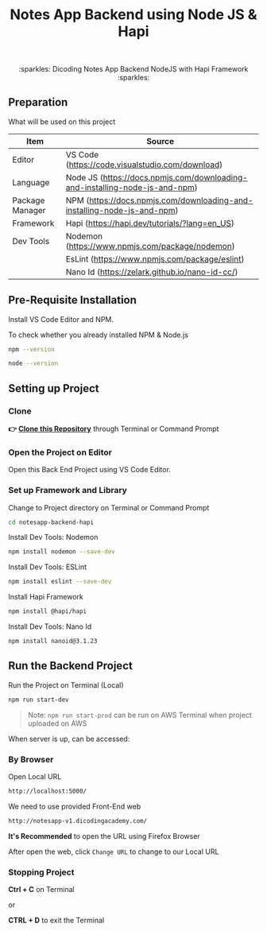<h1 align="center">Notes App Backend using Node JS & Hapi</h1></br>

<p align="center">
:sparkles: Dicoding Notes App Backend NodeJS with Hapi Framework :sparkles:
</p>

## Preparation

What will be used on this project

| Item           | Source                                                         |
| ---------------- | ------------------------------------------------------------ |
| Editor         | VS Code (https://code.visualstudio.com/download) |
| Language       | Node JS (https://docs.npmjs.com/downloading-and-installing-node-js-and-npm) |
| Package Manager| NPM (https://docs.npmjs.com/downloading-and-installing-node-js-and-npm) |
| Framework      | Hapi (https://hapi.dev/tutorials/?lang=en_US) |
| Dev Tools      | Nodemon (https://www.npmjs.com/package/nodemon) |
|                | EsLint (https://www.npmjs.com/package/eslint) |
|                | Nano Id (https://zelark.github.io/nano-id-cc/) |

## Pre-Requisite Installation

Install VS Code Editor and NPM.

To check whether you already installed NPM & Node.js

```Bash
npm --version
```
```Bash
node --version
```

## Setting up Project

### Clone

**👉 [Clone this Repository](https://github.com/Fatimazza/notesapp-backend-hapi/)** through Terminal or Command Prompt

### Open the Project on Editor

Open this Back End Project using VS Code Editor.

### Set up Framework and Library 

Change to Project directory on Terminal or Command Prompt

```Bash
cd notesapp-backend-hapi
```

Install Dev Tools: Nodemon

```Bash
npm install nodemon --save-dev
```

Install Dev Tools: ESLint

```Bash
npm install eslint --save-dev
```

Install Hapi Framework

```Bash
npm install @hapi/hapi
```

Install Dev Tools: Nano Id

```Bash
npm install nanoid@3.1.23
```

## Run the Backend Project

Run the Project on Terminal (Local)

```Bash
npm run start-dev
```

> Note: `npm run start-prod` can be run on AWS Terminal when project uploaded on AWS

When server is up, can be accessed:

### By Browser

Open Local URL

```Bash
http://localhost:5000/
```

We need to use provided Front-End web

```Bash
http://notesapp-v1.dicodingacademy.com/
```

**It's Recommended** to open the URL using Firefox Browser

After open the web, click `Change URL` to change to our Local URL

### Stopping Project

**Ctrl + C** on Terminal

or

**CTRL + D** to exit the Terminal

